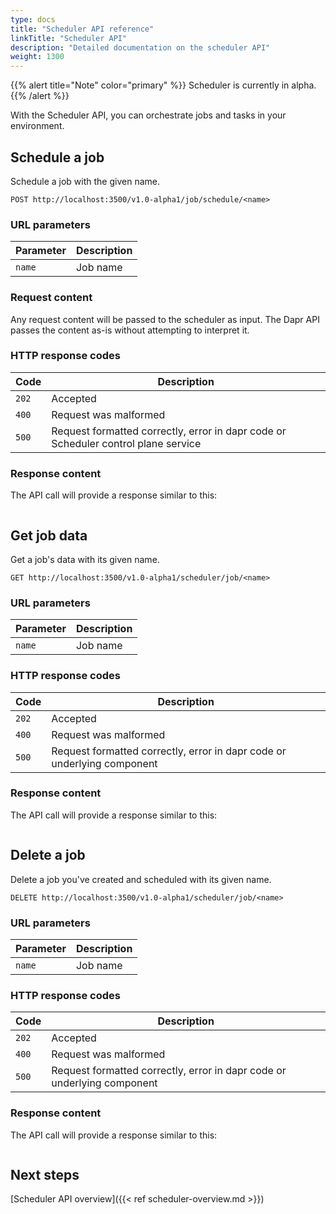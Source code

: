 ```yaml
---
type: docs
title: "Scheduler API reference"
linkTitle: "Scheduler API"
description: "Detailed documentation on the scheduler API"
weight: 1300
---
```


{{% alert title="Note" color="primary" %}}
Scheduler is currently in alpha.
{{% /alert %}}

With the Scheduler API, you can orchestrate jobs and tasks in your environment.

## Schedule a job

Schedule a job with the given name.

```
POST http://localhost:3500/v1.0-alpha1/job/schedule/<name>
```

### URL parameters

Parameter | Description
--------- | -----------
`name` | Job name

### Request content

Any request content will be passed to the scheduler as input. The Dapr API passes the content as-is without attempting to interpret it.

### HTTP response codes

Code | Description
---- | -----------
`202`  | Accepted
`400`  | Request was malformed
`500`  | Request formatted correctly, error in dapr code or Scheduler control plane service

### Response content

The API call will provide a response similar to this:

```json
```

## Get job data

Get a job's data with its given name.

```
GET http://localhost:3500/v1.0-alpha1/scheduler/job/<name>
```

### URL parameters

Parameter | Description
--------- | -----------
`name` | Job name

### HTTP response codes

Code | Description
---- | -----------
`202`  | Accepted
`400`  | Request was malformed
`500`  | Request formatted correctly, error in dapr code or underlying component

### Response content

The API call will provide a response similar to this:

```json

```
## Delete a job

Delete a job you've created and scheduled with its given name.

```
DELETE http://localhost:3500/v1.0-alpha1/scheduler/job/<name>
```

### URL parameters

Parameter | Description
--------- | -----------
`name` | Job name

### HTTP response codes

Code | Description
---- | -----------
`202`  | Accepted
`400`  | Request was malformed
`500`  | Request formatted correctly, error in dapr code or underlying component

### Response content

The API call will provide a response similar to this:

```json

```

## Next steps

[Scheduler API overview]({{< ref scheduler-overview.md >}})
